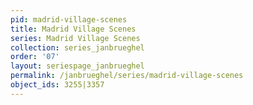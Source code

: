 ```yaml
---
pid: madrid-village-scenes
title: Madrid Village Scenes
series: Madrid Village Scenes
collection: series_janbrueghel
order: '07'
layout: seriespage_janbrueghel
permalink: /janbrueghel/series/madrid-village-scenes
object_ids: 3255|3357
---
```

